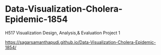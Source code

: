 # Data-Visualization-Cholera-Epidemic-1854

H517 Visualization Design, Analysis,& Evaluation Project 1 


https://sagarsamanthapudi.github.io/Data-Visualization-Cholera-Epidemic-1854/
